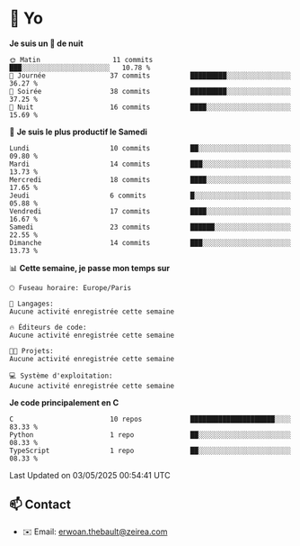 # 👋 Yo

<!--START_SECTION:waka-->
**Je suis un 🦉 de nuit** 

```text
🌞 Matin                  11 commits          ███░░░░░░░░░░░░░░░░░░░░░░   10.78 % 
🌆 Journée                37 commits          █████████░░░░░░░░░░░░░░░░   36.27 % 
🌃 Soirée                 38 commits          █████████░░░░░░░░░░░░░░░░   37.25 % 
🌙 Nuit                   16 commits          ████░░░░░░░░░░░░░░░░░░░░░   15.69 % 
```
📅 **Je suis le plus productif le Samedi** 

```text
Lundi                    10 commits          ██░░░░░░░░░░░░░░░░░░░░░░░   09.80 % 
Mardi                    14 commits          ███░░░░░░░░░░░░░░░░░░░░░░   13.73 % 
Mercredi                 18 commits          ████░░░░░░░░░░░░░░░░░░░░░   17.65 % 
Jeudi                    6 commits           █░░░░░░░░░░░░░░░░░░░░░░░░   05.88 % 
Vendredi                 17 commits          ████░░░░░░░░░░░░░░░░░░░░░   16.67 % 
Samedi                   23 commits          ██████░░░░░░░░░░░░░░░░░░░   22.55 % 
Dimanche                 14 commits          ███░░░░░░░░░░░░░░░░░░░░░░   13.73 % 
```


📊 **Cette semaine, je passe mon temps sur** 

```text
🕑︎ Fuseau horaire: Europe/Paris

💬 Langages: 
Aucune activité enregistrée cette semaine

🔥 Éditeurs de code: 
Aucune activité enregistrée cette semaine

🐱‍💻 Projets: 
Aucune activité enregistrée cette semaine

💻 Système d'exploitation: 
Aucune activité enregistrée cette semaine
```

**Je code principalement en C** 

```text
C                        10 repos            █████████████████████░░░░   83.33 % 
Python                   1 repo              ██░░░░░░░░░░░░░░░░░░░░░░░   08.33 % 
TypeScript               1 repo              ██░░░░░░░░░░░░░░░░░░░░░░░   08.33 % 
```




 Last Updated on 03/05/2025 00:54:41 UTC
<!--END_SECTION:waka-->

## 📫 Contact

- ✉️ Email: erwoan.thebault@zeirea.com
